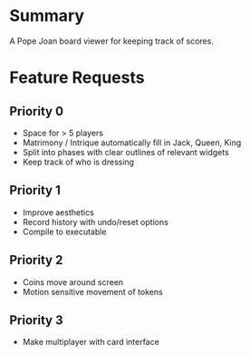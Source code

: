 # Summary

A Pope Joan board viewer for keeping track of scores.


# Feature Requests

## Priority 0

* Space for > 5 players
* Matrimony / Intrique automatically fill in Jack, Queen, King
* Split into phases with clear outlines of relevant widgets
* Keep track of who is dressing

## Priority 1

* Improve aesthetics
* Record history with undo/reset options
* Compile to executable

## Priority 2

* Coins move around screen
* Motion sensitive movement of tokens

## Priority 3

* Make multiplayer with card interface
